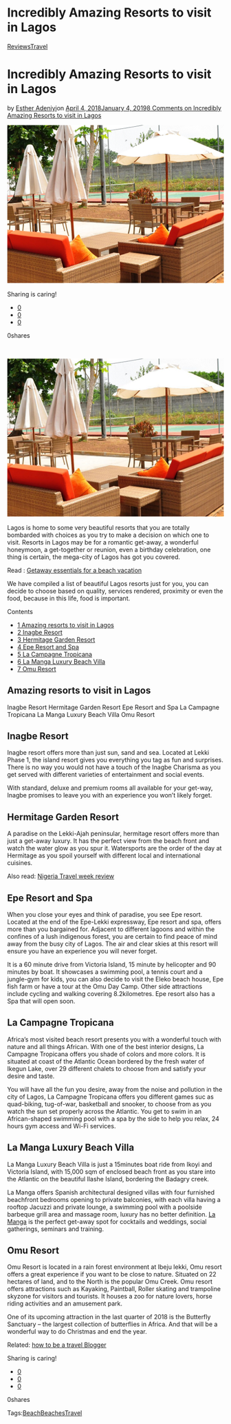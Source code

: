 # Incredibly Amazing Resorts to visit in Lagos

[Reviews](https://estheradeniyi.com/category/reviews/)[Travel](https://estheradeniyi.com/category/travel/)
# Incredibly Amazing Resorts to visit in Lagos

by [Esther Adeniyi](https://estheradeniyi.com/author/esther-adeniyi/)on [April 4, 2018January 4, 2019](https://estheradeniyi.com/resorts-in-lagos/)[8 Comments on Incredibly Amazing Resorts to visit in Lagos](https://estheradeniyi.com/resorts-in-lagos/#comments)

![](images\epe-resort-icon2.jpg)

Sharing is caring!

- [0](https://www.facebook.com/sharer/sharer.php?u=https%3A%2F%2Festheradeniyi.com%2Fresorts-in-lagos%2F&amp;t=Incredibly%20Amazing%20Resorts%20to%20visit%20in%20Lagos)
- [0](https://twitter.com/intent/tweet?text=Incredibly%20Amazing%20Resorts%20to%20visit%20in%20Lagos&amp;url=https%3A%2F%2Festheradeniyi.com%2Fresorts-in-lagos%2F)
- [0](#)

0shares

&#xA0;

[![](images\epe-resort-icon2-1024x746.jpg)](images\epe-resort-icon2-1024x746.jpg)

Lagos is home to some very beautiful resorts that you are totally bombarded with choices as you try to make a decision on which one to visit. Resorts in Lagos may be for a romantic get-away, a wonderful honeymoon, a get-together or reunion, even a birthday celebration, one thing is certain, the mega-city of Lagos has got you covered.

Read : [Getaway essentials for a beach vacation](https://www.estheradeniyi.com/getaway-essentials-for-beach-vacation)

We have compiled a list of beautiful Lagos resorts just for you, you can decide to choose based on quality, services rendered, proximity or even the food, because in this life, food is important.

Contents

- [1 Amazing resorts to visit in Lagos](#Amazing_resorts_to_visit_in_Lagos)
- [2 Inagbe Resort](#Inagbe_Resort)
- [3 Hermitage Garden Resort](#Hermitage_Garden_Resort)
- [4 Epe Resort and Spa](#Epe_Resort_and_Spa)
- [5 La Campagne Tropicana](#La_Campagne_Tropicana)
- [6 La Manga Luxury Beach Villa](#La_Manga_Luxury_Beach_Villa)
- [7 Omu Resort](#Omu_Resort)

## Amazing resorts to visit in Lagos

Inagbe Resort
 Hermitage Garden Resort
 Epe Resort and Spa
 La Campagne Tropicana
 La Manga Luxury Beach Villa
 Omu Resort

## Inagbe Resort

Inagbe resort offers more than just sun, sand and sea. Located at Lekki Phase 1, the island resort gives you everything you tag as fun and surprises. There is no way you would not have a touch of the Inagbe Charisma as you get served with different varieties of entertainment and social events.

With standard, deluxe and premium rooms all available for your get-way, Inagbe promises to leave you with an experience you won&#x2019;t likely forget.

## Hermitage Garden Resort

A paradise on the Lekki-Ajah peninsular, hermitage resort offers more than just a get-away luxury. It has the perfect view from the beach front and watch the water glow as you spur it. Watersports are the order of the day at Hermitage as you spoil yourself with different local and international cuisines.

Also read: [Nigeria Travel week review](https://www.estheradeniyi.com/nigeria-travel-week-travel-roundtable)

## Epe Resort and Spa

When you close your eyes and think of paradise, you see Epe resort. Located at the end of the Epe-Lekki expressway, Epe resort and spa, offers more than you bargained for. Adjacent to different lagoons and within the confines of a lush indigenous forest, you are certain to find peace of mind away from the busy city of Lagos. The air and clear skies at this resort will ensure you have an experience you will never forget.

It is a 60 minute drive from Victoria Island, 15 minute by helicopter and 90 minutes by boat. It showcases a swimming pool, a tennis court and a jungle-gym for kids, you can also decide to visit the Eleko beach house, Epe fish farm or have a tour at the Omu Day Camp. Other side attractions include cycling and walking covering 8.2kilometres. Epe resort also has a Spa that will open soon.

## La Campagne Tropicana

Africa&#x2019;s most visited beach resort presents you with a wonderful touch with nature and all things African. With one of the best interior designs, La Campagne Tropicana offers you shade of colors and more colors. It is situated at coast of the Atlantic Ocean bordered by the fresh water of Ikegun Lake, over 29 different chalets to choose from and satisfy your desire and taste.

You will have all the fun you desire, away from the noise and pollution in the city of Lagos, La Campagne Tropicana offers you different games suc as quad-biking, tug-of-war, basketball and snooker, to choose from as you watch the sun set properly across the Atlantic. You get to swim in an African-shaped swimming pool with a spa by the side to help you relax, 24 hours gym access and Wi-Fi services.

## La Manga Luxury Beach Villa

La Manga Luxury Beach Villa is just a 15minutes boat ride from Ikoyi and Victoria Island, with 15,000 sqm of enclosed beach front as you stare into the Atlantic on the beautiful Ilashe Island, bordering the Badagry creek.

La Manga offers Spanish architectural designed villas with four furnished beachfront bedrooms opening to private balconies, with each villa having a rooftop Jacuzzi and private lounge, a swimming pool with a poolside barbeque grill area and massage room, luxury has no better definition. [La Manga](http://www.lamangailashe.com/) is the perfect get-away spot for cocktails and weddings, social gatherings, seminars and training.

## Omu Resort

Omu Resort is located in a rain forest environment at Ibeju lekki, Omu resort offers a great experience if you want to be close to nature. Situated on 22 hectares of land, and to the North is the popular Omu Creek. Omu resort offers attractions such as Kayaking, Paintball, Roller skating and trampoline skyzone for visitors and tourists. It houses a zoo for nature lovers, horse riding activities and an amusement park.

One of its upcoming attraction in the last quarter of 2018 is the Butterfly Sanctuary &#x2013; the largest collection of butterflies in Africa. And that will be a wonderful way to do Christmas and end the year.

Related: [how to be a travel Blogger](https://www.estheradeniyi.com/how-to-become-travel-blogger)

Sharing is caring!

- [0](https://www.facebook.com/sharer/sharer.php?u=https%3A%2F%2Festheradeniyi.com%2Fresorts-in-lagos%2F&amp;t=Incredibly%20Amazing%20Resorts%20to%20visit%20in%20Lagos)
- [0](https://twitter.com/intent/tweet?text=Incredibly%20Amazing%20Resorts%20to%20visit%20in%20Lagos&amp;url=https%3A%2F%2Festheradeniyi.com%2Fresorts-in-lagos%2F)
- [0](#)

0shares

Tags:[Beach](https://estheradeniyi.com/tag/beach/)[Beaches](https://estheradeniyi.com/tag/beaches/)[Travel](https://estheradeniyi.com/tag/travel/)